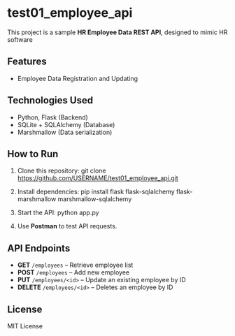 # test01_employee_api
 
This project is a sample **HR Employee Data REST API**, designed to mimic HR software

## Features
- Employee Data Registration and Updating

## Technologies Used
- Python, Flask (Backend)
- SQLite + SQLAlchemy (Database)
- Marshmallow (Data serialization)

## How to Run
1. Clone this repository: 
git clone https://github.com/USERNAME/test01_employee_api.git

2. Install dependencies: 
pip install flask flask-sqlalchemy flask-marshmallow marshmallow-sqlalchemy

3. Start the API:
python app.py

4. Use **Postman** to test API requests.

## API Endpoints
- **GET** `/employees` – Retrieve employee list
- **POST** `/employees` – Add new employee
- **PUT** `/employees/<id>` – Update an existing employee by ID
- **DELETE** `/employees/<id>` – Deletes an employee by ID

## License
MIT License
